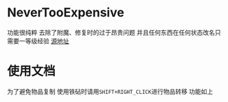 # NeverTooExpensive
功能很纯粹
去除了附魔、修复时的过于昂贵问题
并且任何东西在任何状态改名只需要一等级经验
[源地址](https://www.spigotmc.org/resources/nevertooexpensive.102977/)

# 使用文档
为了避免物品复制
使用铁砧时请用`SHIFT+RIGHT_CLICK`进行物品转移
功能如上